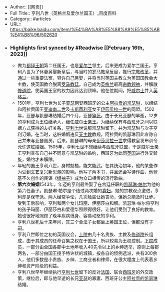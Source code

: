 - Author:: [[网页]]
- Full Title:: 亨利八世（英格兰及爱尔兰国王）_百度百科
- Category:: #articles
- URL:: https://baike.baidu.com/item/%E4%BA%A8%E5%88%A9%E5%85%AB%E4%B8%96/502620
- ### Highlights first synced by #Readwise [[February 16th, 2023]]
    - 做为[都铎王朝](/item/%E9%83%BD%E9%93%8E%E7%8E%8B%E6%9C%9D/55916?fromModule=lemma_inlink)第二任国王，也是[爱尔兰](/item/%E7%88%B1%E5%B0%94%E5%85%B0/40941?fromModule=lemma_inlink)领主，后来更成为爱尔兰国王。亨利八世为了休妻另娶新皇后，与当时的[罗马教皇](/item/%E7%BD%97%E9%A9%AC%E6%95%99%E7%9A%87/8379941?fromModule=lemma_inlink)反目，推行[宗教改革](/item/%E5%AE%97%E6%95%99%E6%94%B9%E9%9D%A9/4988597?fromModule=lemma_inlink)，并通过一些重要法案，容许自己另娶，并将当时英国主教立为英国国教会大主教，使英国教会脱离[罗马教廷](/item/%E7%BD%97%E9%A9%AC%E6%95%99%E5%BB%B7/2944482?fromModule=lemma_inlink)，自己成为[英格兰](/item/%E8%8B%B1%E6%A0%BC%E5%85%B0/1064478?fromModule=lemma_inlink)最高[宗教领袖](/item/%E5%AE%97%E6%95%99%E9%A2%86%E8%A2%96/5292386?fromModule=lemma_inlink)，并解散[修道院](/item/%E4%BF%AE%E9%81%93%E9%99%A2/1217596?fromModule=lemma_inlink)，使英国王室的权力因此达到顶峰。他在位期间，把[威尔士](/item/%E5%A8%81%E5%B0%94%E5%A3%AB/4834248?fromModule=lemma_inlink)并入[英格兰](/item/%E8%8B%B1%E6%A0%BC%E5%85%B0/1064478?fromModule=lemma_inlink)。
    - 1501年，亨利七世为长子[亚瑟](/item/%E4%BA%9A%E7%91%9F/23782143?fromModule=lemma_inlink)聘娶西班牙的公主[阿拉贡的凯瑟琳](/item/%E9%98%BF%E6%8B%89%E8%B4%A1%E7%9A%84%E5%87%AF%E7%91%9F%E7%90%B3/8705007?fromModule=lemma_inlink)，以缔结和阿拉贡国王[斐迪南二世](/item/%E6%96%90%E8%BF%AA%E5%8D%97%E4%BA%8C%E4%B8%96/29237?fromModule=lemma_inlink)及[卡斯蒂利亚](/item/%E5%8D%A1%E6%96%AF%E8%92%82%E5%88%A9%E4%BA%9A?fromModule=lemma_inlink)女王[伊莎贝拉一世](/item/%E4%BC%8A%E8%8E%8E%E8%B4%9D%E6%8B%89%E4%B8%80%E4%B8%96/974653?fromModule=lemma_inlink)的同盟。1502年，亚瑟与凯瑟琳结婚后四个月，亚瑟[猝死](/item/%E7%8C%9D%E6%AD%BB?fromModule=lemma_inlink)。由于长兄亚瑟的早逝，12岁的亨利成为王位继承人，继任[威尔士亲王](/item/%E5%A8%81%E5%B0%94%E5%A3%AB%E4%BA%B2%E7%8E%8B?fromModule=lemma_inlink)。为继续保有与西班牙之间以联姻方式获得的友好关系，[亨利七世](/item/%E4%BA%A8%E5%88%A9%E4%B8%83%E4%B8%96/9483474?fromModule=lemma_inlink)说服凯瑟琳留下，并为凯瑟琳与次子亨利订婚。在当时，这桩婚姻违反[天主教](/item/%E5%A4%A9%E4%B8%BB%E6%95%99?fromModule=lemma_inlink)教规，阿拉贡的凯瑟琳因此宣称自己并未与亚瑟圆房。后来，凯瑟琳的母亲[伊莎贝拉一世](/item/%E4%BC%8A%E8%8E%8E%E8%B4%9D%E6%8B%89%E4%B8%80%E4%B8%96?fromModule=lemma_inlink)求得教皇发布训令允许这桩婚姻。1505年，亨利七世不想继续与西班牙联盟，于是威尔士亲王亨利宣布自己并不同意与凯瑟琳的婚约，西班牙为此同[英国](/item/%E8%8B%B1%E5%9B%BD/144602?fromModule=lemma_inlink)进行外交斡旋，婚约才未解除。
    - 年轻的国王亨利八世，身材魁梧，能文能武。在其统治初年，他的某些作为受到[文艺复兴](/item/%E6%96%87%E8%89%BA%E5%A4%8D%E5%85%B4?fromModule=lemma_inlink)新思潮的影响。他写了两本书，并且还会写诗作曲，他登基不久创作的民谣《[绿袖子](/item/%E7%BB%BF%E8%A2%96%E5%AD%90/2253?fromModule=lemma_inlink)》成为众口相传的流行歌曲。
    - **第六次婚姻**1543年，年迈的亨利最终娶了在宫廷任职的[凯瑟琳·帕尔](/item/%E5%87%AF%E7%91%9F%E7%90%B3%C2%B7%E5%B8%95%E5%B0%94/1106761?fromModule=lemma_inlink)为他的第六任妻子。凯瑟琳·帕尔是个结过两次婚的[寡妇](/item/%E5%AF%A1%E5%A6%87/52627?fromModule=lemma_inlink)，她的宗教观点激进，亨利却是保守派。两人经常争论，几次险些让她丧命，但她总能及时让步。受到王后影响，亨利和两个女儿玛丽、伊丽莎白和解。凯瑟琳·帕尔将亨利的孩子玛丽、伊丽莎白和爱德华照顾得很好，让他们受到了良好的教育。她也很好地照顾了晚年疾病缠身、容易动怒的亨利。
    - 亨利八世死后十来年间，其三个合法子女都坐上英国王位，但都没有子嗣。
    - 亨利八世即位之初的英国议会，[上院](/item/%E4%B8%8A%E9%99%A2?fromModule=lemma_inlink)由几十名贵族、主教及[修道院](/item/%E4%BF%AE%E9%81%93%E9%99%A2?fromModule=lemma_inlink)长组成，由于其成员的任命召集之权在于国王，所以较易为王权控制。[下院](/item/%E4%B8%8B%E9%99%A2?fromModule=lemma_inlink)成员，一部分由全国各郡中土地年收入40先令以上的乡绅选举，原则上每郡两名，一部分由国王授予特许状的城镇，按各自的惯例选派，共有300余人，他们多数是小贵族、乡绅、工商业者和律师，在很大程度上代表着乡绅和资产阶级的利益。
    - 亨利八世早年继续执行[亨利七世](/item/%E4%BA%A8%E5%88%A9%E4%B8%83%E4%B8%96?fromModule=lemma_inlink)留下的反对[法国](/item/%E6%B3%95%E5%9B%BD/1173384?fromModule=lemma_inlink)、联合[西班牙](/item/%E8%A5%BF%E7%8F%AD%E7%89%99/148941?fromModule=lemma_inlink)的外交政策，继位后，即与他早逝的长兄[亚瑟](/item/%E4%BA%9A%E7%91%9F/23782143?fromModule=lemma_inlink)的寡妻、西班牙公主[阿拉贡的凯瑟琳](/item/%E9%98%BF%E6%8B%89%E8%B4%A1%E7%9A%84%E5%87%AF%E7%91%9F%E7%90%B3/8705007?fromModule=lemma_inlink)结婚。

